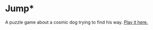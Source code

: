 # Jump*
A puzzle game about a cosmic dog trying to find his way.
[Play it here.](https://allanpichardo.github.io/jump/)
